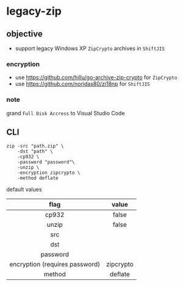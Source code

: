 # legacy-zip

## objective

* support legacy Windows XP `ZipCrypto` archives in `ShiftJIS`

### encryption

* use https://github.com/hillu/go-archive-zip-crypto for `ZipCrypto`
* use https://github.com/noridas80/zi18np for `ShiftJIS`

### note 

grand `Full Disk Accress` to Visual Studio Code

## CLI

```
zip -src "path.zip" \
    -dst "path" \
    -cp932 \
    -password "password"\
    -unzip \
    -encryption zipcrypto \
    -method deflate
```

default values

|flag|value|
|:-:|:-:|
|cp932|false|
|unzip|false|
|src||
|dst||
|password||
|encryption (requires password)|zipcrypto|
|method|deflate|
